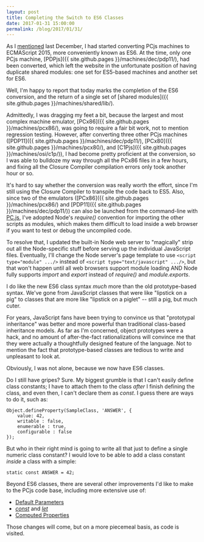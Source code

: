 ```yaml
---
layout: post
title: Completing the Switch to ES6 Classes
date: 2017-01-31 15:00:00
permalink: /blog/2017/01/31/
---
```


As I [mentioned](/blog/2016/12/30/) last December, I had started converting PCjs machines to ECMAScript 2015, more
conveniently known as ES6.  At the time, only one PCjs machine, [PDPjs]({{ site.github.pages }}/machines/dec/pdp11/),
had been converted, which left the website in the unfortunate position of having duplicate shared modules: one set
for ES5-based machines and another set for ES6.

Well, I'm happy to report that today marks the completion of the ES6 conversion, and the return of a single set of
[shared modules]({{ site.github.pages }}/machines/shared/lib/).

Admittedly, I was dragging my feet a bit, because the largest and most complex machine emulator,
[PCx86]({{ site.github.pages }}/machines/pcx86/), was going to require a fair bit work, not to mention regression testing.
However, after converting three other PCjs machines ([PDP11]({{ site.github.pages }}/machines/dec/pdp11/),
[PCx80]({{ site.github.pages }}/machines/pcx80/), and [C1Pjs]({{ site.github.pages }}/machines/osi/c1p/)), I had become
pretty proficient at the conversion, so I was able to bulldoze my way through all the PCx86 files in a few hours,
and fixing all the Closure Compiler compilation errors only took another hour or so.

It's hard to say whether the conversion was really worth the effort, since I'm still using the Closure Compiler to
transpile the code back to ES5.  Also, since two of the emulators ([PCx86]({{ site.github.pages }}/machines/pcx86/)
and [PDP11]({{ site.github.pages }}/machines/dec/pdp11/)) can also be launched from the command-line with [PC.js](/tools/pcjs/),
I've adopted Node's *require()* convention for importing the other scripts as modules, which makes them difficult to load
inside a web browser if you want to test or debug the uncompiled code.

To resolve that, I updated the built-in Node web server to "magically" strip out all the Node-specific stuff before
serving up the individual JavaScript files.  Eventually, I'll change the Node server's page template to use
`<script type="module" .../>` instead of `<script type="text/javascript" .../>`, but that won't happen until all
web browsers support module loading AND Node fully supports *import* and *export* instead of *require()* and
*module.exports*.

I do like the new ES6 class syntax *much* more than the old prototype-based syntax.  We've gone from JavaScript classes
that were like "lipstick on a pig" to classes that are more like "lipstick on a piglet" -- still a pig, but much cuter.

For years, JavaScript fans have been trying to convince us that "prototypal inheritance" was better and more powerful
than traditional class-based inheritance models.  As far as I'm concerned, object prototypes were a hack, and no amount
of after-the-fact rationalizations will convince me that they were actually a thoughtfully designed feature of the
language.  Not to mention the fact that prototype-based classes are tedious to write and unpleasant to look at.

Obviously, I was not alone, because we now have ES6 classes.

Do I still have gripes?  Sure.  My biggest grumble is that I can't easily define class constants; I have to attach them
to the class *after* I finish defining the class, and even then, I can't declare them as *const*.  I guess there are
ways to do it, such as:

	Object.defineProperty(SampleClass, 'ANSWER', {
		value: 42,
		writable : false,
		enumerable : true,
		configurable : false
	});

But who in their right mind is going to write all that just to define a single numeric class constant?  I would love to
be able to add a class constant *inside* a class with a simple: 

	static const ANSWER = 42;

Beyond ES6 classes, there are several other improvements I'd like to make to the PCjs code base, including more
extensive use of:

- [Default Parameters](https://developer.mozilla.org/en-US/docs/Web/JavaScript/Reference/Functions/Default_parameters)
- *[const](https://developer.mozilla.org/en-US/docs/Web/JavaScript/Reference/Statements/const)* and *[let](https://developer.mozilla.org/en-US/docs/Web/JavaScript/Reference/Statements/let)*
- [Computed Properties](https://developer.mozilla.org/en-US/docs/Web/JavaScript/Reference/Operators/Object_initializer#Computed_property_names)

Those changes will come, but on a more piecemeal basis, as code is visited.
